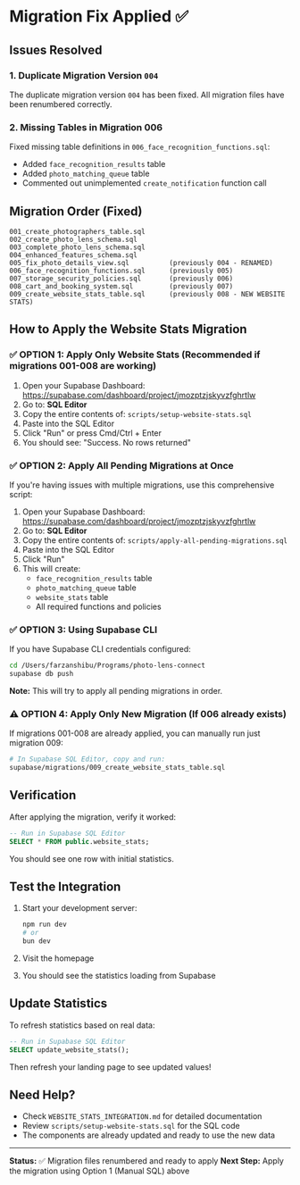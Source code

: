 # Migration Fix Applied ✅

## Issues Resolved

### 1. Duplicate Migration Version `004`
The duplicate migration version `004` has been fixed. All migration files have been renumbered correctly.

### 2. Missing Tables in Migration 006
Fixed missing table definitions in `006_face_recognition_functions.sql`:
- Added `face_recognition_results` table
- Added `photo_matching_queue` table
- Commented out unimplemented `create_notification` function call

## Migration Order (Fixed)
```
001_create_photographers_table.sql
002_create_photo_lens_schema.sql
003_complete_photo_lens_schema.sql
004_enhanced_features_schema.sql
005_fix_photo_details_view.sql          (previously 004 - RENAMED)
006_face_recognition_functions.sql      (previously 005)
007_storage_security_policies.sql       (previously 006)
008_cart_and_booking_system.sql         (previously 007)
009_create_website_stats_table.sql      (previously 008 - NEW WEBSITE STATS)
```

## How to Apply the Website Stats Migration

### ✅ OPTION 1: Apply Only Website Stats (Recommended if migrations 001-008 are working)

1. Open your Supabase Dashboard: https://supabase.com/dashboard/project/jmozptzjskyvzfghrtlw
2. Go to: **SQL Editor**
3. Copy the entire contents of: `scripts/setup-website-stats.sql`
4. Paste into the SQL Editor
5. Click "Run" or press Cmd/Ctrl + Enter
6. You should see: "Success. No rows returned"

### ✅ OPTION 2: Apply All Pending Migrations at Once

If you're having issues with multiple migrations, use this comprehensive script:

1. Open your Supabase Dashboard: https://supabase.com/dashboard/project/jmozptzjskyvzfghrtlw
2. Go to: **SQL Editor**
3. Copy the entire contents of: `scripts/apply-all-pending-migrations.sql`
4. Paste into the SQL Editor
5. Click "Run"
6. This will create:
   - `face_recognition_results` table
   - `photo_matching_queue` table
   - `website_stats` table
   - All required functions and policies

### ✅ OPTION 3: Using Supabase CLI

If you have Supabase CLI credentials configured:

```bash
cd /Users/farzanshibu/Programs/photo-lens-connect
supabase db push
```

**Note:** This will try to apply all pending migrations in order.

### ⚠️ OPTION 4: Apply Only New Migration (If 006 already exists)

If migrations 001-008 are already applied, you can manually run just migration 009:

```bash
# In Supabase SQL Editor, copy and run:
supabase/migrations/009_create_website_stats_table.sql
```

## Verification

After applying the migration, verify it worked:

```sql
-- Run in Supabase SQL Editor
SELECT * FROM public.website_stats;
```

You should see one row with initial statistics.

## Test the Integration

1. Start your development server:
   ```bash
   npm run dev
   # or
   bun dev
   ```

2. Visit the homepage
3. You should see the statistics loading from Supabase

## Update Statistics

To refresh statistics based on real data:

```sql
-- Run in Supabase SQL Editor
SELECT update_website_stats();
```

Then refresh your landing page to see updated values!

## Need Help?

- Check `WEBSITE_STATS_INTEGRATION.md` for detailed documentation
- Review `scripts/setup-website-stats.sql` for the SQL code
- The components are already updated and ready to use the new data

---

**Status:** ✅ Migration files renumbered and ready to apply
**Next Step:** Apply the migration using Option 1 (Manual SQL) above
